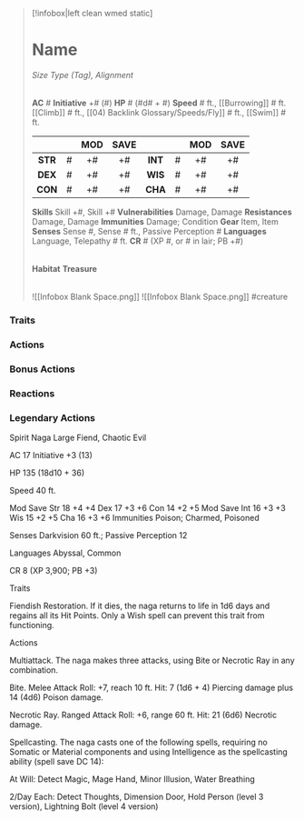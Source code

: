 > [!infobox|left clean wmed static]
> # Name
> *Size Type (Tag), Alignment*
> 
> | |
> | - |
> **AC** # **Initiative** +# (#)
> **HP** # (#d# + #)
> **Speed** # ft., [[Burrowing]] # ft. [[Climb]] # ft., [[04) Backlink Glossary/Speeds/Fly]] # ft., [[Swim]] # ft.
> 
> | | | MOD | SAVE | | | MOD | SAVE |
> | :-: | :-: | :-: | :-: | :-: | :-: | :-: | :-: |
> | **STR** | # | +# | +# | **INT** | # | +# | +# | 
> | **DEX** | # | +# | +# | **WIS** | # | +# | +# |
> | **CON** | # | +# | +# | **CHA** | # | +# | +# |
> **Skills** Skill +#, Skill +#
> **Vulnerabilities** Damage, Damage
> **Resistances** Damage, Damage
> **Immunities** Damage; Condition
> **Gear** Item, Item
> **Senses** Sense #, Sense # ft., Passive Perception #
> **Languages** Language, Telepathy # ft.
> **CR** # (XP #, or # in lair; PB +#)
>
> | |
> | - |
> **Habitat**
> **Treasure**
> 
> | |
> | - |
> ![[Infobox Blank Space.png]]
> ![[Infobox Blank Space.png]]
> #creature 


### Traits
### Actions
### Bonus Actions
### Reactions
### Legendary Actions
Spirit Naga
Large Fiend, Chaotic Evil

AC 17 Initiative +3 (13)

HP 135 (18d10 + 36)

Speed 40 ft.

Mod	Save
Str	18	+4	+4
Dex	17	+3	+6
Con	14	+2	+5
Mod	Save
Int	16	+3	+3
Wis	15	+2	+5
Cha	16	+3	+6
Immunities Poison; Charmed, Poisoned

Senses Darkvision 60 ft.; Passive Perception 12

Languages Abyssal, Common

CR 8 (XP 3,900; PB +3)

Traits

Fiendish Restoration. If it dies, the naga returns to life in 1d6 days and regains all its Hit Points. Only a Wish spell can prevent this trait from functioning.

Actions

Multiattack. The naga makes three attacks, using Bite or Necrotic Ray in any combination.

Bite. Melee Attack Roll: +7, reach 10 ft. Hit: 7 (1d6 + 4) Piercing damage plus 14 (4d6) Poison damage.

Necrotic Ray. Ranged Attack Roll: +6, range 60 ft. Hit: 21 (6d6) Necrotic damage.

Spellcasting. The naga casts one of the following spells, requiring no Somatic or Material components and using Intelligence as the spellcasting ability (spell save DC 14):

At Will: Detect Magic, Mage Hand, Minor Illusion, Water Breathing

2/Day Each: Detect Thoughts, Dimension Door, Hold Person (level 3 version), Lightning Bolt (level 4 version)